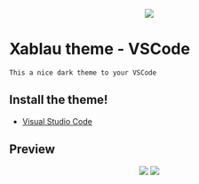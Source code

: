 
<p align="center">
   <img src="https://i.imgur.com/Lc4WUT4.png" />
</p>

# Xablau theme - VSCode

`This a nice dark theme to your VSCode`


## Install the theme!

- [Visual Studio Code](https://marketplace.visualstudio.com/items?itemName=Lucasbrunoferreira.xablau-theme)

## Preview

<p align="center">
   <img src="https://i.imgur.com/X3avaFO.png" />

   <img src="https://i.imgur.com/yyQKg8h.png" />
</p>
